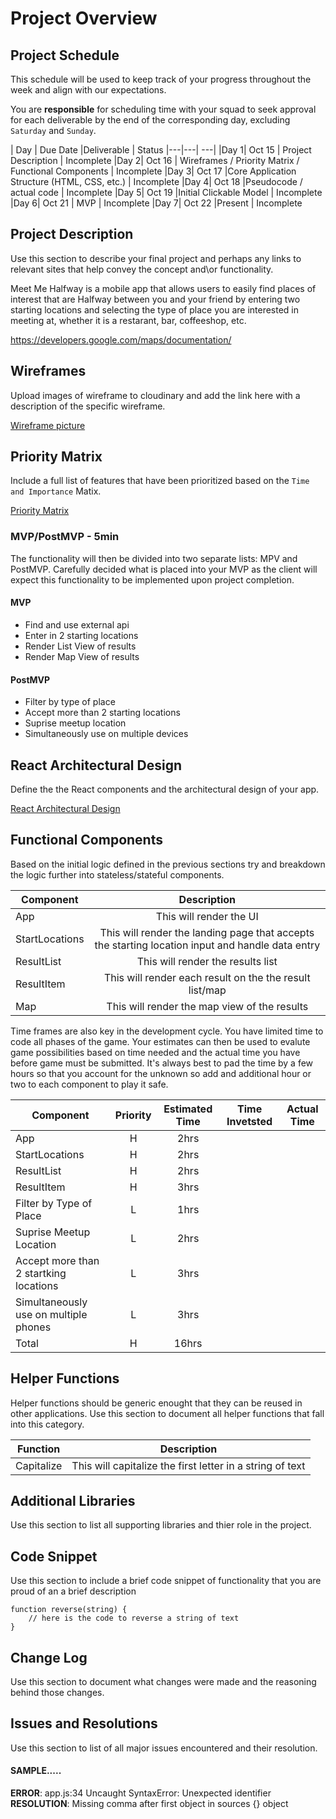 # Project Overview

## Project Schedule

This schedule will be used to keep track of your progress throughout the week and align with our expectations.  

You are **responsible** for scheduling time with your squad to seek approval for each deliverable by the end of the corresponding day, excluding `Saturday` and `Sunday`.

|  Day | Due Date |Deliverable | Status
|---|---| ---|
|Day 1| Oct 15 | Project Description | Incomplete
|Day 2| Oct 16 | Wireframes / Priority Matrix / Functional Components | Incomplete
|Day 3| Oct 17 |Core Application Structure (HTML, CSS, etc.) | Incomplete
|Day 4| Oct 18 |Pseudocode / actual code | Incomplete
|Day 5| Oct 19 |Initial Clickable Model  | Incomplete
|Day 6| Oct 21 | MVP | Incomplete
|Day 7| Oct 22 |Present | Incomplete


## Project Description

Use this section to describe your final project and perhaps any links to relevant sites that help convey the concept and\or functionality.

Meet Me Halfway is a mobile app that allows users to easily find places of interest that are Halfway between you and your friend by entering two starting locations and selecting the type of place you are interested in meeting at, whether it is a restarant, bar, coffeeshop, etc. 

https://developers.google.com/maps/documentation/

## Wireframes

Upload images of wireframe to cloudinary and add the link here with a description of the specific wireframe.

[Wireframe picture](https://res.cloudinary.com/dvjtpejbw/image/upload/v1539635929/20181015_141834.jpg "Wireframe")



## Priority Matrix

Include a full list of features that have been prioritized based on the `Time and Importance` Matix.  

[Priority Matrix](https://res.cloudinary.com/dvjtpejbw/image/upload/v1539635946/20181015_141846.jpg "Priority Matrix")


### MVP/PostMVP - 5min

The functionality will then be divided into two separate lists: MPV and PostMVP.  Carefully decided what is placed into your MVP as the client will expect this functionality to be implemented upon project completion.  

#### MVP 

- Find and use external api 
- Enter in 2 starting locations
- Render List View of results
- Render Map View of results

#### PostMVP 

- Filter by type of place
- Accept more than 2 starting locations
- Suprise meetup location
- Simultaneously use on multiple devices

## React Architectural Design

Define the the React components and the architectural design of your app.

[React Architectural Design](https://res.cloudinary.com/dvjtpejbw/image/upload/v1539635976/20181015_160832.jpg "React Architectural Design")

## Functional Components

Based on the initial logic defined in the previous sections try and breakdown the logic further into stateless/stateful components. 

| Component | Description | 
| --- | :---: |  
| App | This will render the UI | 
| StartLocations | This will render the landing page that accepts the starting location input and handle data entry | 
| ResultList | This will render the results list | 
| ResultItem | This will render each result on the the result list/map |
| Map | This will render the map view of the results | 


Time frames are also key in the development cycle.  You have limited time to code all phases of the game.  Your estimates can then be used to evalute game possibilities based on time needed and the actual time you have before game must be submitted. It's always best to pad the time by a few hours so that you account for the unknown so add and additional hour or two to each component to play it safe.

| Component | Priority | Estimated Time | Time Invetsted | Actual Time |
| --- | :---: |  :---: | :---: | :---: |
| App | H | 2hrs |  |  |
| StartLocations | H | 2hrs|  |  |
| ResultList | H | 2hrs|  |  |
| ResultItem | H | 3hrs|  |  |
| Filter by Type of Place | L | 1hrs |  |  |
| Suprise Meetup Location | L | 2hrs |  |  |
| Accept more than 2 startking locations | L | 3hrs |  |  |
| Simultaneously use on multiple phones | L | 3hrs |  |  |
| Total | H | 16hrs|  |  |

## Helper Functions
Helper functions should be generic enought that they can be reused in other applications. Use this section to document all helper functions that fall into this category.

| Function | Description | 
| --- | :---: |  
| Capitalize | This will capitalize the first letter in a string of text | 

## Additional Libraries
 Use this section to list all supporting libraries and thier role in the project. 

## Code Snippet

Use this section to include a brief code snippet of functionality that you are proud of an a brief description  

```
function reverse(string) {
	// here is the code to reverse a string of text
}
```

## Change Log
 Use this section to document what changes were made and the reasoning behind those changes.  

## Issues and Resolutions
 Use this section to list of all major issues encountered and their resolution.

#### SAMPLE.....
**ERROR**: app.js:34 Uncaught SyntaxError: Unexpected identifier                                
**RESOLUTION**: Missing comma after first object in sources {} object
